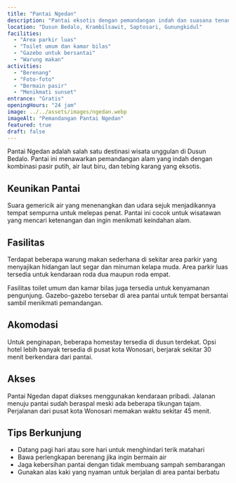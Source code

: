 ```yaml
---
title: "Pantai Ngedan"
description: "Pantai eksotis dengan pemandangan indah dan suasana tenang. Suara gemericik air yang menenangkan dan udara sejuk menjadikannya tempat sempurna untuk melepas penat."
location: "Dusun Bedalo, Krambilsawit, Saptosari, Gunungkidul"
facilities:
  - "Area parkir luas"
  - "Toilet umum dan kamar bilas"
  - "Gazebo untuk bersantai"
  - "Warung makan"
activities:
  - "Berenang"
  - "Foto-foto"
  - "Bermain pasir"
  - "Menikmati sunset"
entrance: "Gratis"
openingHours: "24 jam"
image: ../../assets/images/ngedan.webp
imageAlt: "Pemandangan Pantai Ngedan"
featured: true
draft: false
---
```


Pantai Ngedan adalah salah satu destinasi wisata unggulan di Dusun Bedalo. Pantai ini menawarkan pemandangan alam yang indah dengan kombinasi pasir putih, air laut biru, dan tebing karang yang eksotis.

## Keunikan Pantai

Suara gemericik air yang menenangkan dan udara sejuk menjadikannya tempat sempurna untuk melepas penat. Pantai ini cocok untuk wisatawan yang mencari ketenangan dan ingin menikmati keindahan alam.

## Fasilitas

Terdapat beberapa warung makan sederhana di sekitar area parkir yang menyajikan hidangan laut segar dan minuman kelapa muda. Area parkir luas tersedia untuk kendaraan roda dua maupun roda empat.

Fasilitas toilet umum dan kamar bilas juga tersedia untuk kenyamanan pengunjung. Gazebo-gazebo tersebar di area pantai untuk tempat bersantai sambil menikmati pemandangan.

## Akomodasi

Untuk penginapan, beberapa homestay tersedia di dusun terdekat. Opsi hotel lebih banyak tersedia di pusat kota Wonosari, berjarak sekitar 30 menit berkendara dari pantai.

## Akses

Pantai Ngedan dapat diakses menggunakan kendaraan pribadi. Jalanan menuju pantai sudah beraspal meski ada beberapa tikungan tajam. Perjalanan dari pusat kota Wonosari memakan waktu sekitar 45 menit.

## Tips Berkunjung

- Datang pagi hari atau sore hari untuk menghindari terik matahari
- Bawa perlengkapan berenang jika ingin bermain air
- Jaga kebersihan pantai dengan tidak membuang sampah sembarangan
- Gunakan alas kaki yang nyaman untuk berjalan di area pantai berbatu
